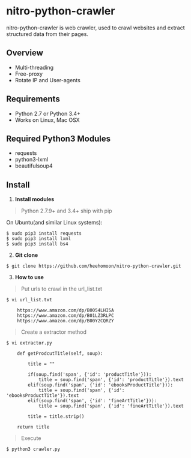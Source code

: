 nitro-python-crawler
====================
nitro-python-crawler is web crawler, used to crawl websites and extract structured data from their pages.

## Overview

* Multi-threading 
* Free-proxy
* Rotate IP and User-agents


## Requirements

* Python 2.7 or Python 3.4+
* Works on Linux, Mac OSX


## Required Python3 Modules

* requests
* python3-lxml
* beautifulsoup4


## Install

1. **Install modules**
> Python 2.7.9+ and 3.4+ ship with pip

On Ubuntu(and similar Linux systems):

    $ sudo pip3 install requests
    $ sudo pip3 install lxml
    $ sudo pip3 install bs4


2. **Git clone**
>
    $ git clone https://github.com/heehomoon/nitro-python-crawler.git


3. **How to use**
> Put urls to crawl in the url_list.txt
>
    $ vi url_list.txt
```
    https://www.amazon.com/dp/B0054LHI5A
    https://www.amazon.com/dp/B01LZ3RLPC
    https://www.amazon.com/dp/B00Y2CQRZY
```
> Create a extractor method 
>
    $ vi extractor.py
```
    def getProdcutTitle(self, soup):

        title = ""

        if(soup.find('span', {'id': 'productTitle'})):
            title = soup.find('span', {'id': 'productTitle'}).text
        elif(soup.find('span', {'id': 'ebooksProductTitle'})):
            title = soup.find('span', {'id': 'ebooksProductTitle'}).text
        elif(soup.find('span', {'id': 'fineArtTitle'})):
            title = soup.find('span', {'id': 'fineArtTitle'}).text

        title = title.strip()

    return title   
```
> Execute
>
    $ python3 crawler.py




